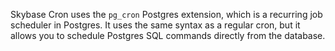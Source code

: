 Skybase Cron uses the `pg_cron` Postgres extension, which is a recurring job scheduler in Postgres. It uses the same syntax as a regular cron, but it allows you to schedule Postgres SQL commands directly from the database.
